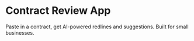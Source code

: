 # Contract Review App

Paste in a contract, get AI-powered redlines and suggestions. Built for small businesses.
